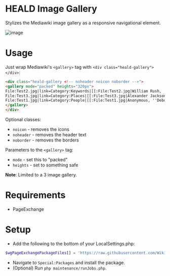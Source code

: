 # HEALD Image Gallery

Stylizes the Mediawiki image gallery as a responsive navigational element.

![image](https://user-images.githubusercontent.com/62721134/118121928-70bfaf00-b3f2-11eb-9961-08b056dcebe7.png)

# Usage 

Just wrap Mediawiki's `<gallery>` tag with `<div class="heald-gallery"></div>`:

```html
<div class="heald-gallery <!-- noheader noicon noborder -->">
<gallery mode="packed" heights="320px">
File:Test2.jpg|link=Category:Keywords|[[:File:Test2.jpg|William Rush, ''North East or Franklin Public Square, Philadelphia'', 1824.]]
File:Test3.jpg|link=Category:Places|[[:File:Test3.jpg|Alexander Jackson Davis, ''Garden Arch at Montgomery Place'', c. 1850.]]
File:Test1.jpg|link=Category:People|[[:File:Test1.jpg|Anonymous, ''Deborah Norris [Logan] Portrait'', n.d.]]
</gallery>
</div>
```
Optional classes:
* `noicon` - removes the icons
* `noheader` - removes the header text
* `noborder` - removes the borders

Parameters to the `<gallery>` tag:
* `mode` - set this to "packed"
* `heights` - set to something safe

**Note**: Limited to a 3 image gallery.

# Requirements

* PageExchange

# Setup

* Add the following to the bottom of your LocalSettings.php: 
```php
$wgPageExchangePackageFiles[] = 'https://raw.githubusercontent.com/WikiTeq/mediawiki-pages-ImageGallery-heald/master/page-exchange.json';
```
* Navigate to `Special:Packages` and install the package.
* (Optional) Run `php maintenance/runJobs.php`.


